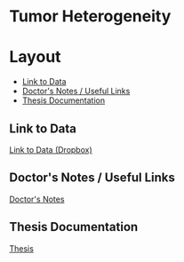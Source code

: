 # Tumor Heterogeneity
# Layout
* <a href="#A"> Link to Data </a>
* <a href="#B"> Doctor's Notes / Useful Links </a>
* <a href="#C"> Thesis Documentation </a>

<h2 id="A"> Link to Data </h2>

[Link to Data (Dropbox)](https://www.dropbox.com/sh/w2yfgnb0u3kragd/AADesjt7IJS873KbPM5so10_a?dl=0)

<h2 id="B"> Doctor's Notes / Useful Links </h2>

[Doctor's Notes](https://github.com/mostafa20223/GP/blob/master/Doctor's%20Notes.md)

<h2 id="C"> Thesis Documentation </h2>

[Thesis](https://github.com/mostafa20223/GP/blob/master/Thesis.md)
